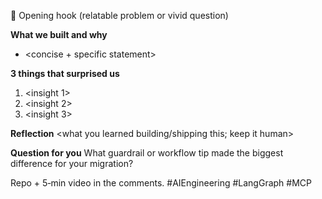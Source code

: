 💬 Opening hook (relatable problem or vivid question)
> <one sentence that earns the scroll>

**What we built and why**
- <concise + specific statement>

**3 things that surprised us**
1) <insight 1>
2) <insight 2>
3) <insight 3>

**Reflection**
<what you learned building/shipping this; keep it human>

**Question for you**
What guardrail or workflow tip made the biggest difference for your migration?

Repo + 5‑min video in the comments. #AIEngineering #LangGraph #MCP
